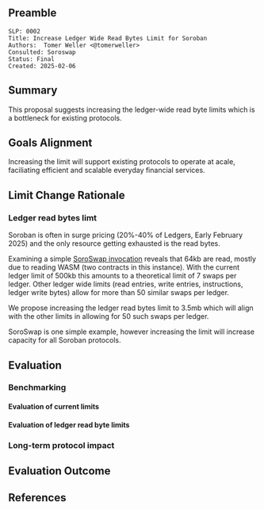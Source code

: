 ## Preamble

```
SLP: 0002
Title: Increase Ledger Wide Read Bytes Limit for Soroban 
Authors:  Tomer Weller <@tomerweller>
Consulted: Soroswap
Status: Final
Created: 2025-02-06
```

## Summary

This proposal suggests increasing the ledger-wide read byte limits which is a bottleneck for existing protocols. 

## Goals Alignment

Increasing the limit will support existing protocols to operate at acale, faciliating efficient and scalable everyday financial services.

## Limit Change Rationale

### Ledger read bytes limt

Soroban is often in surge pricing (20%-40% of Ledgers, Early February 2025) and the only resource getting exhausted is the read bytes.

Examining a simple [SoroSwap invocation](https://stellar.expert/explorer/public/tx/238820179026497536#238820179026497537) reveals that 64kb are read, mostly due to reading WASM (two contracts in this instance). With the current ledger limit of 500kb this amounts to a theoretical limit of 7 swaps per ledger. Other ledger wide limits (read entries, write entries, instructions, ledger write bytes) allow for more than 50 similar swaps per ledger.  

We propose increasing the ledger read bytes limit to 3.5mb which will align with the other limits in allowing for 50 such swaps per ledger.

SoroSwap is one simple example, however increasing the limit will increase capacity for all Soroban protocols. 

## Evaluation

### Benchmarking

#### Evaluation of current limits

#### Evaluation of ledger read byte limits

### Long-term protocol impact

## Evaluation Outcome

## References
